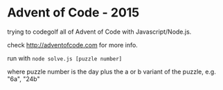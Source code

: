 Advent of Code - 2015
=====================

trying to codegolf all of Advent of Code with Javascript/Node.js.

check http://adventofcode.com for more info.

run with
`node solve.js [puzzle number]`

where puzzle number is the day plus the a or b variant of the puzzle, e.g. "6a", "24b"
